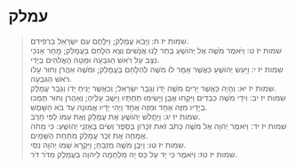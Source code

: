 # עמלק

> שמות יז ח: וַיָּבֹא עֲמָלֵק; וַיִּלָּחֶם עִם יִשְׂרָאֵל בִּרְפִידִם.  
> שמות יז ט: וַיֹּאמֶר מֹשֶׁה אֶל יְהוֹשֻׁעַ בְּחַר לָנוּ אֲנָשִׁים וְצֵא הִלָּחֵם בַּעֲמָלֵק; מָחָר אָנֹכִי נִצָּב עַל רֹאשׁ הַגִּבְעָה וּמַטֵּה הָאֱלֹהִים בְּיָדִי.  
> שמות יז י: וַיַּעַשׂ יְהוֹשֻׁעַ כַּאֲשֶׁר אָמַר לוֹ מֹשֶׁה לְהִלָּחֵם בַּעֲמָלֵק; וּמֹשֶׁה אַהֲרֹן וְחוּר עָלוּ רֹאשׁ הַגִּבְעָה.  
> שמות יז יא: וְהָיָה כַּאֲשֶׁר יָרִים מֹשֶׁה יָדוֹ וְגָבַר יִשְׂרָאֵל; וְכַאֲשֶׁר יָנִיחַ יָדוֹ וְגָבַר עֲמָלֵק.  
> שמות יז יב: וִידֵי מֹשֶׁה כְּבֵדִים וַיִּקְחוּ אֶבֶן וַיָּשִׂימוּ תַחְתָּיו וַיֵּשֶׁב עָלֶיהָ; וְאַהֲרֹן וְחוּר תָּמְכוּ בְיָדָיו מִזֶּה אֶחָד וּמִזֶּה אֶחָד וַיְהִי יָדָיו אֱמוּנָה עַד בֹּא הַשָּׁמֶשׁ.  
> שמות יז יג: וַיַּחֲלֹשׁ יְהוֹשֻׁעַ אֶת עֲמָלֵק וְאֶת עַמּוֹ לְפִי חָרֶב.  
> שמות יז יד: וַיֹּאמֶר יְהוָה אֶל מֹשֶׁה כְּתֹב זֹאת זִכָּרוֹן בַּסֵּפֶר וְשִׂים בְּאָזְנֵי יְהוֹשֻׁעַ:  כִּי מָחֹה אֶמְחֶה אֶת זֵכֶר עֲמָלֵק מִתַּחַת הַשָּׁמָיִם.  
> שמות יז טו: וַיִּבֶן מֹשֶׁה מִזְבֵּחַ; וַיִּקְרָא שְׁמוֹ יְהוָה נִסִּי.  
> שמות יז טז: וַיֹּאמֶר כִּי יָד עַל כֵּס יָהּ מִלְחָמָה לַיהוָה בַּעֲמָלֵק מִדֹּר דֹּר.   
 

